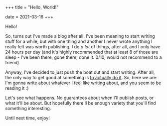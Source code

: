 +++
title = "Hello, World!"

date = 2021-03-16
+++

Hello!

So, turns out I've made a blog after all.  I've been meaning to start writing stuff for a while, but
with one thing and another I never wrote anything I really felt was worth publishing.  I do _a lot_
of things, after all, and I only have 24 hours per day (and it's highly recommended that at least 8
of those are sleep - I've been there, gone there, done it.  0/10, would not recommend to a friend).

Anyway, I've decided to just push the boat out and start writing.  After all, the only way to get
good at something is
[to actually do it](https://steveklabnik.com/writing/80-of-success-is-showing-up).  So, here we are:
I'm gonna write about whatever I feel like writing about, and you seem to be reading it :)

Let's see what happens. No guarantees about when I'll publish posts, or what it'll be about.  But
hopefully there'll be enough variety that you'll find something interesting.

Until next time, enjoy!
